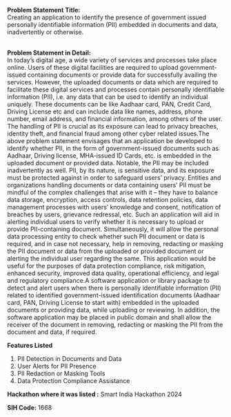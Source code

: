 **Problem Statement Title:**<br>
Creating an application to identify the presence of government issued personally identifiable information (PII) embedded in documents and data, inadvertently or otherwise.<br><br>

**Problem Statement in Detail:**<br>
In today’s digital age, a wide variety of services and processes take place online. Users of these digital facilities are required to upload government-issued containing documents or provide data for successfully availing the services. However, the uploaded documents or data which are required to facilitate these digital services and processes contain personally identifiable information (PII), i.e. any data that can be used to identify an individual uniquely. These documents can be like Aadhaar card, PAN, Credit Card, Driving License etc and can include data like names, address, phone number, email address, and financial information, among others of the user. The handling of PII is crucial as its exposure can lead to privacy breaches, identity theft, and financial fraud among other cyber related issues.The above problem statement envisages that an application be developed to identify whether PII, in the form of government-issued documents such as Aadhaar, Driving license, MHA-issued ID Cards, etc. is embedded in the uploaded document or provided data. Notable, the PII may be included inadvertently as well. PII, by its nature, is sensitive data, and its exposure must be protected against in order to safeguard users’ privacy. Entities and organizations handling documents or data containing users’ PII must be mindful of the complex challenges that arise with it – they have to balance data storage, encryption, access controls, data retention policies, data management processes with users’ knowledge and consent, notification of breaches by users, grievance redressal, etc. Such an application will aid in alerting individual users to verify whether it is necessary to upload or provide PII-containing document. Simultaneously, it will allow the personal data processing entity to check whether such PII document or data is required, and in case not necessary, help in removing, redacting or masking the PII document or data from the uploaded or provided document or alerting the individual user regarding the same. This application would be useful for the purposes of data protection compliance, risk mitigation, enhanced security, improved data quality, operational efficiency, and legal and regulatory compliance.A software application or library package to detect and alert users when there is personally identifiable information (PII) related to identified government-issued identification documents (Aadhaar card, PAN, Driving License to start with) embedded in the uploaded documents or providing data, while uploading or reviewing. In addition, the software application may be placed in public domain and shall allow the receiver of the document in removing, redacting or masking the PII from the document and data, if required.

**Features Listed**
<ol> 
    <li>PII Detection in Documents and Data</li> 
    <li>User Alerts for PII Presence</li> 
    <li>PII Redaction or Masking Tools</li> 
    <li>Data Protection Compliance Assistance</li> 
</ol>

**Hackathon where it was listed :** Smart India Hackathon 2024 <br>

**SIH Code:** 1668